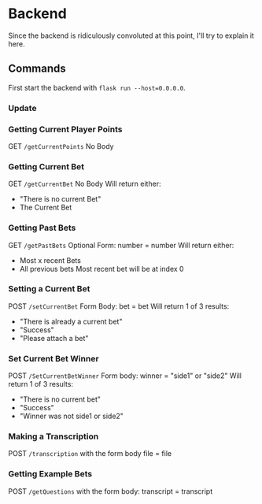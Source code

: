 # Backend
Since the backend is ridiculously convoluted at this point, I'll try to explain it here.

## Commands
First start the backend with `flask run --host=0.0.0.0`.

### Update 

### Getting Current Player Points
GET
`/getCurrentPoints`
No Body

### Getting Current Bet
GET
`/getCurrentBet`
No Body
Will return either:
- "There is no current Bet"
- The Current Bet

### Getting Past Bets
GET
`/getPastBets`
Optional Form:
number = number
Will return either:
- Most x recent Bets
- All previous bets
Most recent bet will be at index 0

### Setting a Current Bet
POST
`/setCurrentBet`
Form Body:
bet = bet
Will return 1 of 3 results:
- "There is already a current bet"
- "Success"
- "Please attach a bet"

### Set Current Bet Winner
POST
`/SetCurrentBetWinner`
Form body:
winner = "side1" or "side2"
Will return 1 of 3 results:
- "There is no current bet"
- "Success"
- "Winner was not side1 or side2"

### Making a Transcription
POST
`/transcription`
with the form body
file = file

### Getting Example Bets
POST
`/getQuestions`
with the form body:
transcript = transcript

